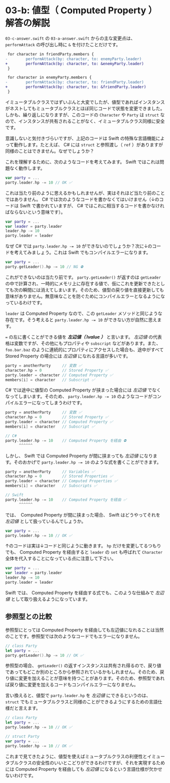 # 03-b: 値型（ Computed Property ） 解答の解説

`03-c-answer.swift` の `03-a-answer.swift` からの主な変更点は、 `performAttack` の呼び出し時に `&` を付けたことだけです。

```diff
 for character in friendParty.members {
-        performAttack(by: character, to: enemyParty.leader)
+        performAttack(by: character, to: &enemyParty.leader)
 }

 for character in enemyParty.members {
-        performAttack(by: character, to: friendParty.leader)
+        performAttack(by: character, to: &friendParty.leader)
 }
```

イミュータブルクラスではずいぶんと大変でしたが、値型であればインスタンスがネストしてもミュータブルクラスとほぼ同じコードで状態を変更できました。しかも、繰り返しになりますが、このコードの `Character` や `Party` は `struct` なので、インスタンスが共有されることがなく、イミュータブルクラス同様に安全です。

意識しないと気付きづらいですが、上記のコードは Swift の特殊な言語機能によって動作します。たとえば、 C# には `struct` と参照渡し（ `ref` ）がありますが同様のことはできません。なぜでしょうか？

これを理解するために、次のようなコードを考えてみます。 Swift ではこれは問題なく動作します。

```swift
var party = ...
party.leader.hp -= 10 // OK ✅
```

これは当たり前のように思えるかもしれませんが、実はそれほど当たり前のことではありません。 C# では次のようなコードを書かなくてはいけません（↓のコードは Swift で書かれていますが、 C# ではこれに相当するコードを書かなければならないという意味です）。

```swift
var party = ...
var leader = party.leader
leader.hp -= 10
party.leader = leader
```

なぜ C# では `party.leader.hp -= 10` ができないのでしょうか？次に↓のコードを考えてみましょう。これは Swift でもコンパイルエラーになります。

```swift
var party = ...
party.getLeader().hp -= 10 // NG ⛔
```

これができないのは当たり前です。 `party.getLeader()` が返すのは `getLeader` の中で計算され、一時的にメモリ上に存在する値で、仮にこれを更新できたとしても次の瞬間には消えてしまいます。そのため、値型の戻り値を直接更新しても意味がありません。無意味なことを防ぐためにコンパイルエラーとなるようになっているわけです。

`leader` は Computed Property なので、この `getLeader` メソッドと同じような存在です。そう考えると `party.leader.hp -= 10` ができない方が自然に思えます。

`=` の左に書くことができる値を **_左辺値（ lvalue ）_** と言います。 _左辺値_ の代表格は変数ですが、その他にもプロパティや `subscript` などがあります。また、 `foo.bar.baz` のように連続的にプロパティにアクセスした場合も、途中がすべて Stored Property の場合には _左辺値_ になれる言語が多いです。

```swift
party = anotherParty     // 変数 ✅
character.hp = 0         // Stored Property ✅
party.leader = character // Computed Property ✅
members[i] = character   // Subscript ✅
```

C# では途中に値型の Computed Property が挟まった場合には _左辺値_ でなくなってしまいます。そのため、 `party.leader.hp -= 10` のようなコードがコンパイルエラーになってしまうわけです。

```swift
party = anotherParty     // 変数 ✅
character.hp = 0         // Stored Property ✅
party.leader = character // Computed Property ✅
members[i] = character   // Subscript ✅

// C#
party.leader.hp -= 10    // Computed Property を経由 ⛔
      ^^^^^^
```

しかし、 Swift では Computed Property が間に挟まっても _左辺値_ になります。そのおかげで `party.leader.hp -= 10` のような式を書くことができます。

```swift
party = anotherParty     // Variables ✅
character.hp = 0         // Stored Properties ✅
party.leader = character // Computed Properties ✅
members[i] = character   // Subscripts ✅

// Swift
party.leader.hp -= 10    // Computed Property を経由 ✅
      ^^^^^^
```

では、　Computed Property が間に挟まった場合、 Swift はどうやってそれを _左辺値_ として扱っているんでしょうか。

```swift
var party = ...
party.leader.hp -= 10 // OK ✅
```

↑のコードは実は↓コードと同じように動きます。 `hp` だけを変更してるつもりでも、 Computed Property を経由すると `leader` の `set` も呼ばれて `Character` 全体を代入することになっている点に注意して下さい。

```swift
var party = ...
var leader = party.leader
leader.hp -= 10
party.leader = leader
```

Swift では、 Computed Property を経由する式でも、このような仕組みで _左辺値_ として取り扱えるようになっています。

## 参照型との比較

参照型にとっては Computed Property を経由しても左辺値になれることは当然のことです。参照型では次のようなコードでもエラーになりません。

```swift
// class Party
let party = ...
party.getLeader().hp -= 10 // OK ✅
```

参照型の場合、 `getLeader()` の返すインスタンスは共有され得るので、戻り値であってもどこか別のところから参照されているかもしれません。そのため、戻り値に変更を加えることが意味を持つことがあります。そのため、参照型であれば戻り値に変更を加えるコードもコンパイルエラーになりません。

言い換えると、値型で `party.leader.hp` を _左辺値_ にできるというのは、 `struct` でもミュータブルクラスと同様のことができるようにするための言語仕様だと言えます。

```swift
// class Party
let party = ...
party.leader.hp -= 10 // OK ✅

// struct Party
var party = ...
party.leader.hp -= 10 // OK ✅
```

これまで見てきたように、値型を使えばミュータブルクラスの利便性とイミュータブルクラスの安全性のいいとこどりができるわけですが、それを実現するためには Computed Property を経由しても _左辺値_ になるという言語仕様が欠かせないわけです。
